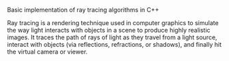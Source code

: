 Basic implementation of ray tracing algorithms in C++

Ray tracing is a rendering technique used in computer graphics to simulate the way light interacts with objects in a scene to produce highly realistic images. It traces the path of rays of light as they travel from a light source, interact with objects (via reflections, refractions, or shadows), and finally hit the virtual camera or viewer.

